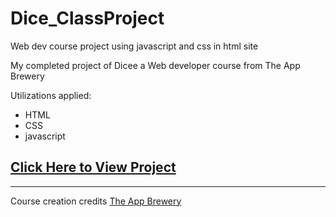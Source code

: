 # Dice_ClassProject
Web dev course project using javascript and css in html site

My completed project of Dicee
  a Web developer course from The App Brewery 

Utilizations applied:
  * HTML
  * CSS
  * javascript


<a href="https://jimbrayrcp.github.io/Dice_ClassProject/"><h2>Click Here to View Project</h2></a>

<hr>
Course creation credits
<a href="https://www.appbrewery.co">The App Brewery</a>
